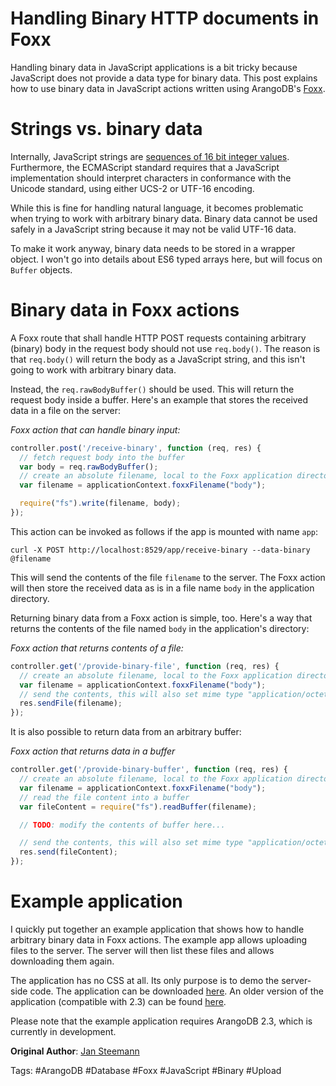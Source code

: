 # Handling Binary HTTP documents in Foxx

Handling binary data in JavaScript applications is a bit
tricky because JavaScript does not provide a data type for
binary data. This post explains how to use binary data in 
JavaScript actions written using ArangoDB's [Foxx](http://docs.arangodb.org/Foxx/README.html). 

<!-- more -->

Strings vs. binary data
=======================

Internally, JavaScript strings are [sequences of 16 bit integer values](http://ecma-international.org/ecma-262/5.1/#sec-4.3.16).
Furthermore, the ECMAScript standard requires that a JavaScript
implementation should interpret characters in conformance with the
Unicode standard, using either UCS-2 or UTF-16 encoding. 

While this is fine for handling natural language, it becomes problematic
when trying to work with arbitrary binary data. Binary data cannot be
used safely in a JavaScript string because it may not be valid UTF-16
data.

To make it work anyway, binary data needs to be stored in a wrapper
object. I won't go into details about ES6 typed arrays here, but will
focus on `Buffer` objects.

Binary data in Foxx actions
===========================

A Foxx route that shall handle HTTP POST requests containing arbitrary 
(binary) body in the request body should not use `req.body()`. The 
reason is that `req.body()` will return the body as a JavaScript string,
and this isn't going to work with arbitrary binary data. 

Instead, the `req.rawBodyBuffer()` should be used. This will return the
request body inside a buffer.
Here's an example that stores the received data in a file on the server:

*Foxx action that can handle binary input:*
```js
controller.post('/receive-binary', function (req, res) {
  // fetch request body into the buffer
  var body = req.rawBodyBuffer();
  // create an absolute filename, local to the Foxx application directory
  var filename = applicationContext.foxxFilename("body");

  require("fs").write(filename, body);
});
```

This action can be invoked as follows if the app is mounted with name `app`:

    curl -X POST http://localhost:8529/app/receive-binary --data-binary @filename

This will send the contents of the file `filename` to the server. The Foxx
action will then store the received data as is in a file name `body` in the
application directory.

Returning binary data from a Foxx action is simple, too. Here's a way that
returns the contents of the file named `body` in the application's directory:

*Foxx action that returns contents of a file:*
```js
controller.get('/provide-binary-file', function (req, res) {
  // create an absolute filename, local to the Foxx application directory
  var filename = applicationContext.foxxFilename("body");
  // send the contents, this will also set mime type "application/octet-stream"
  res.sendFile(filename);
});
```
  
It is also possible to return data from an arbitrary buffer:
  
*Foxx action that returns data in a buffer*
```js
controller.get('/provide-binary-buffer', function (req, res) {
  // create an absolute filename, local to the Foxx application directory
  var filename = applicationContext.foxxFilename("body");
  // read the file content into a buffer
  var fileContent = require("fs").readBuffer(filename);

  // TODO: modify the contents of buffer here...

  // send the contents, this will also set mime type "application/octet-stream"
  res.send(fileContent);
});
```

Example application
===================

I quickly put together an example application that shows how to handle arbitrary
binary data in Foxx actions. The example app allows uploading files to the server.
The server will then list these files and allows downloading them again.

The application has no CSS at all. Its only purpose is to demo the server-side code.
The application can be downloaded [here](http://jsteemann.github.io/downloads/code/filelist.zip). An older
version of the application (compatible with 2.3) can be found [here](http://jsteemann.github.io/downloads/code/filelist-app.tar.gz).

Please note that the example application requires ArangoDB 2.3, which is currently
in development.



**Original Author**: [Jan Steemann](http://jsteemann.github.io/blog/2014/10/15/handling-binary-data-in-foxx/)

Tags: #ArangoDB  #Database #Foxx #JavaScript #Binary #Upload

